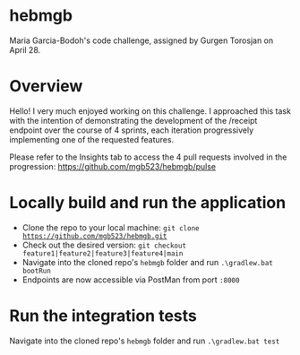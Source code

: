 # hebmgb
Maria Garcia-Bodoh's code challenge, assigned by Gurgen Torosjan on April 28.

# Overview
Hello! I very much enjoyed working on this challenge.  I approached this task with the intention of demonstrating the development of the /receipt endpoint over the course of 4 sprints, each iteration progressively implementing one of the requested features.

Please refer to the Insights tab to access the 4 pull requests involved in the progression: https://github.com/mgb523/hebmgb/pulse

# Locally build and run the application
- Clone the repo to your local machine: <code>git clone https://github.com/mgb523/hebmgb.git</code>
- Check out the desired version: <code>git checkout feature1|feature2|feature3|feature4|main</code>
- Navigate into the cloned repo's <code>hebmgb</code> folder and run <code>.\gradlew.bat bootRun</code>
- Endpoints are now accessible via PostMan from port <code>:8000</code>

# Run the integration tests
Navigate into the cloned repo's <code>hebmgb</code> folder and run <code>.\gradlew.bat test</code>

